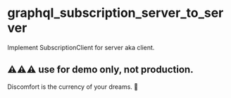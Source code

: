 # graphql_subscription_server_to_server

Implement SubscriptionClient for server aka client.

## ⚠️⚠️⚠️ use for demo only, not production.

<!-- INSPIRATIONAL_QUOTE_START -->
Discomfort is the currency of your dreams.
🦄
<!-- INSPIRATIONAL_QUOTE_END -->
